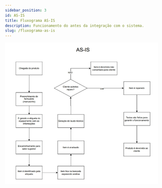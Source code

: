```yaml
---
sidebar_position: 3
id: AS-IS
title: Fluxograma AS-IS
description: Funcionamento do antes da integração com o sistema.
slug: /fluxograma-as-is
---
```


![Fluxograma AS-IS](./img/AS-IS.jpg)
